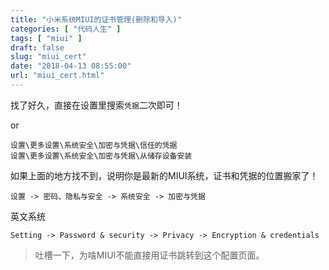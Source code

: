 ```yaml
---
title: "小米系统MIUI的证书管理(删除和导入)"
categories: [ "代码人生" ]
tags: [ "miui" ]
draft: false
slug: "miui_cert"
date: "2018-04-13 08:55:00"
url: "miui_cert.html"
---
```


找了好久，直接在设置里搜索`凭据`二次即可！

or

```
设置\更多设置\系统安全\加密与凭据\信任的凭据
设置\更多设置\系统安全\加密与凭据\从储存设备安装
```

如果上面的地方找不到，说明你是最新的MIUI系统，证书和凭据的位置搬家了！

```
设置 -> 密码、隐私与安全 -> 系统安全 -> 加密与凭据 
```

英文系统

```
Setting -> Password & security -> Privacy -> Encryption & credentials
```

> 吐槽一下，为啥MIUI不能直接用证书跳转到这个配置页面。